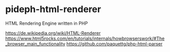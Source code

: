 # pideph-html-renderer
HTML Rendering Engine written in PHP


https://de.wikipedia.org/wiki/HTML-Renderer
https://www.html5rocks.com/en/tutorials/internals/howbrowserswork/#The_browser_main_functionality
https://github.com/paquettg/php-html-parser